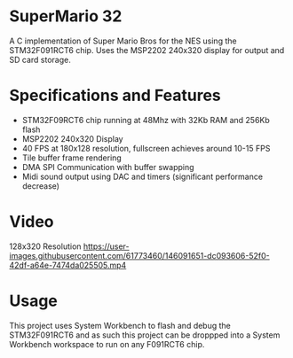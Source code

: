 # SuperMario 32
A C implementation of Super Mario Bros for the NES using the STM32F091RCT6 chip. Uses the MSP2202 240x320 display for output and SD card storage.

# Specifications and Features
* STM32F09RCT6 chip running at 48Mhz with 32Kb RAM and 256Kb flash
* MSP2202 240x320 Display
* 40 FPS at 180x128 resolution, fullscreen achieves around 10-15 FPS
* Tile buffer frame rendering
* DMA SPI Communication with buffer swapping
* Midi sound output using DAC and timers (significant performance decrease)

# Video
128x320 Resolution
https://user-images.githubusercontent.com/61773460/146091651-dc093606-52f0-42df-a64e-7474da025505.mp4



# Usage
This project uses System Workbench to flash and debug the STM32F091RCT6 and as such this project can be droppped into a System Workbench workspace to run on any F091RCT6 chip.
